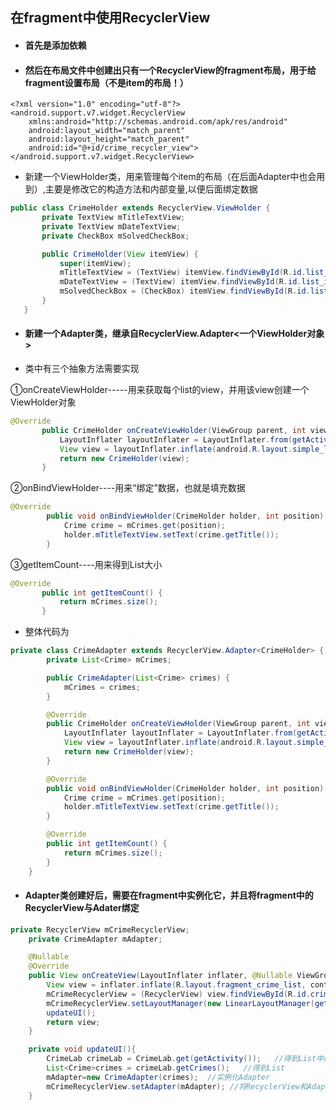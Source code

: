 ## 在fragment中使用RecyclerView

* #### 首先是添加依赖

* #### 然后在布局文件中创建出只有一个RecyclerView的fragment布局，用于给fragment设置布局（不是item的布局！）
```xmlns
<?xml version="1.0" encoding="utf-8"?>
<android.support.v7.widget.RecyclerView
    xmlns:android="http://schemas.android.com/apk/res/android"
    android:layout_width="match_parent"
    android:layout_height="match_parent"
    android:id="@+id/crime_recycler_view">
</android.support.v7.widget.RecyclerView>
```

* 新建一个ViewHolder类，用来管理每个item的布局（在后面Adapter中也会用到）,主要是修改它的构造方法和内部变量,以便后面绑定数据
```java
public class CrimeHolder extends RecyclerView.ViewHolder {
       private TextView mTitleTextView;
       private TextView mDateTextView;
       private CheckBox mSolvedCheckBox;

       public CrimeHolder(View itemView) {
           super(itemView);
           mTitleTextView = (TextView) itemView.findViewById(R.id.list_item_crime_title_text_view);
           mDateTextView = (TextView) itemView.findViewById(R.id.list_item_crime_date_text_view);
           mSolvedCheckBox = (CheckBox) itemView.findViewById(R.id.list_item_crime_solved_check_box);
       }
   }
```

* #### 新建一个Adapter类，继承自RecyclerView.Adapter<一个ViewHolder对象>


* 类中有三个抽象方法需要实现

 ①onCreateViewHolder-----用来获取每个list的view，并用该view创建一个ViewHolder对象
 ```java
 @Override
        public CrimeHolder onCreateViewHolder(ViewGroup parent, int viewType) {
            LayoutInflater layoutInflater = LayoutInflater.from(getActivity());
            View view = layoutInflater.inflate(android.R.layout.simple_list_item_1, parent, false);
            return new CrimeHolder(view);
        }
```
②onBindViewHolder----用来“绑定”数据，也就是填充数据
```java
@Override
        public void onBindViewHolder(CrimeHolder holder, int position) {
            Crime crime = mCrimes.get(position);
            holder.mTitleTextView.setText(crime.getTitle());
        }
```
③getItemCount----用来得到List大小
```java
@Override
       public int getItemCount() {
           return mCrimes.size();
       }
```
* 整体代码为
```java
private class CrimeAdapter extends RecyclerView.Adapter<CrimeHolder> {
        private List<Crime> mCrimes;

        public CrimeAdapter(List<Crime> crimes) {
            mCrimes = crimes;
        }

        @Override
        public CrimeHolder onCreateViewHolder(ViewGroup parent, int viewType) {
            LayoutInflater layoutInflater = LayoutInflater.from(getActivity());
            View view = layoutInflater.inflate(android.R.layout.simple_list_item_1, parent, false);
            return new CrimeHolder(view);
        }

        @Override
        public void onBindViewHolder(CrimeHolder holder, int position) {
            Crime crime = mCrimes.get(position);
            holder.mTitleTextView.setText(crime.getTitle());
        }

        @Override
        public int getItemCount() {
            return mCrimes.size();
        }
    }
```

* #### Adapter类创建好后，需要在fragment中实例化它，并且将fragment中的RecyclerView与Adater绑定
```java
private RecyclerView mCrimeRecyclerView;
    private CrimeAdapter mAdapter;

    @Nullable
    @Override
    public View onCreateView(LayoutInflater inflater, @Nullable ViewGroup container, @Nullable Bundle savedInstanceState) {
        View view = inflater.inflate(R.layout.fragment_crime_list, container, false);
        mCrimeRecyclerView = (RecyclerView) view.findViewById(R.id.crime_recycler_view);
        mCrimeRecyclerView.setLayoutManager(new LinearLayoutManager(getActivity()));
        updateUI();
        return view;
    }

    private void updateUI(){
        CrimeLab crimeLab = CrimeLab.get(getActivity());   //得到List中的对象的实例化
        List<Crime>crimes = crimeLab.getCrimes();   //得到List
        mAdapter=new CrimeAdapter(crimes);  //实例化Adapter
        mCrimeRecyclerView.setAdapter(mAdapter); //将RecyclerView和Adapter绑定
    }
```
